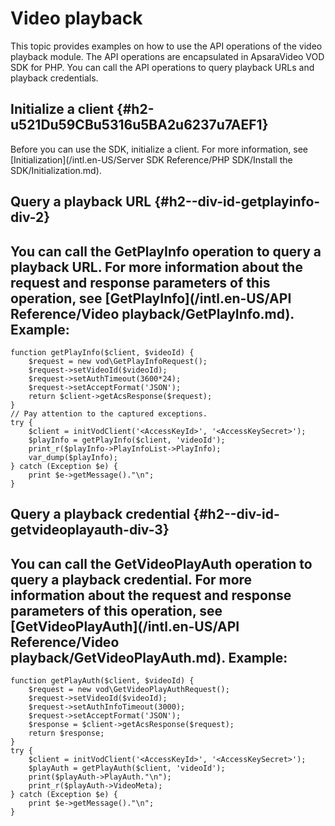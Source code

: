 Video playback 
===================================

This topic provides examples on how to use the API operations of the video playback module. The API operations are encapsulated in ApsaraVideo VOD SDK for PHP. You can call the API operations to query playback URLs and playback credentials.

Initialize a client {#h2-u521Du59CBu5316u5BA2u6237u7AEF1}
---------------------------------------------------------

Before you can use the SDK, initialize a client. For more information, see [Initialization](/intl.en-US/Server SDK Reference/PHP SDK/Install the SDK/Initialization.md).

Query a playback URL {#h2--div-id-getplayinfo-div-2}
----------------------------------------------------

You can call the GetPlayInfo operation to query a playback URL.
For more information about the request and response parameters of this operation, see [GetPlayInfo](/intl.en-US/API Reference/Video playback/GetPlayInfo.md). Example: 
----------------------------------------------------------------------------------------------------------------------------------------------------------------------------------------------------------------------------------------------------------------------------------------

    function getPlayInfo($client, $videoId) {
        $request = new vod\GetPlayInfoRequest();
        $request->setVideoId($videoId);
        $request->setAuthTimeout(3600*24);
        $request->setAcceptFormat('JSON');
        return $client->getAcsResponse($request);
    }
    // Pay attention to the captured exceptions.
    try {
        $client = initVodClient('<AccessKeyId>', '<AccessKeySecret>');
        $playInfo = getPlayInfo($client, 'videoId');
        print_r($playInfo->PlayInfoList->PlayInfo);
        var_dump($playInfo);
    } catch (Exception $e) {
        print $e->getMessage()."\n";
    }



Query a playback credential {#h2--div-id-getvideoplayauth-div-3}
----------------------------------------------------------------

You can call the GetVideoPlayAuth operation to query a playback credential.
For more information about the request and response parameters of this operation, see [GetVideoPlayAuth](/intl.en-US/API Reference/Video playback/GetVideoPlayAuth.md). Example: 
--------------------------------------------------------------------------------------------------------------------------------------------------------------------------------------------------------------------------------------------------------------------------------------------------------------

    function getPlayAuth($client, $videoId) {
        $request = new vod\GetVideoPlayAuthRequest();
        $request->setVideoId($videoId);
        $request->setAuthInfoTimeout(3000);
        $request->setAcceptFormat('JSON');
        $response = $client->getAcsResponse($request);
        return $response;
    }
    try {
        $client = initVodClient('<AccessKeyId>', '<AccessKeySecret>');
        $playAuth = getPlayAuth($client, 'videoId');
        print($playAuth->PlayAuth."\n");
        print_r($playAuth->VideoMeta);
    } catch (Exception $e) {
        print $e->getMessage()."\n";
    }


